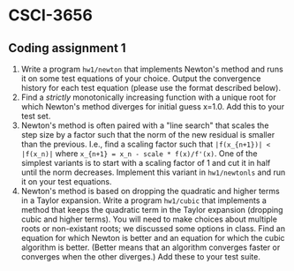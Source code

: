 # CSCI-3656


## Coding assignment 1

1. Write a program `hw1/newton` that implements Newton's method and runs it on some test equations of your choice.  Output the convergence history for each test equation (please use the format described below).
2. Find a *strictly* monotonically increasing function with a unique root for which Newton's method diverges for initial guess x=1.0.  Add this to your test set.
3. Newton's method is often paired with a "line search" that scales the step size by a factor such that the norm of the new residual is smaller than the previous.  I.e., find a scaling factor such that `|f(x_{n+1})| < |f(x_n)|` where `x_{n+1} = x_n - scale * f(x)/f'(x)`.  One of the simplest variants is to start with a scaling factor of 1 and cut it in half until the norm decreases.  Implement this variant in `hw1/newtonls` and run it on your test equations.
4. Newton's method is based on dropping the quadratic and higher terms in a Taylor expansion.  Write a program `hw1/cubic` that implements a method that keeps the quadratic term in the Taylor expansion (dropping cubic and higher terms).  You will need to make choices about multiple roots or non-existant roots; we discussed some options in class.  Find an equation for which Newton is better and an equation for which the cubic algorithm is better.  (Better means that an algorithm converges faster or converges when the other diverges.)  Add these to your test suite.
<!--
### Edits (posted 2016-09-08)

* Update part 2 to request *strict* monotonicity (i.e., the derivative is never zero).  You can use a function that is defined for all real numbers `x`, but that is not required.
* Explain scaling factor for the line search in more detail and clarify choices in the cubic algorithm.

### Notes
* When executed, each of the three programs (`hw1/newton`, `hw1/newtonls`, and `hw1/cubic`) should print a sequence of lines containing the following information for each equation in your test suite.

```
${EquationName} ${IterationNumber} ${CurrentX} ${Residual}
```

(The `${VariableName}` syntax above indicates variable expansion; the `$`, `{`, and `}` characters are not printed.)
The `EquationName` is any (string) key you choose, it just allows comparison between the different programs.
Let `IterationNumber` start at 0 with the initial guess.
`CurrentX` and `Residual` are floating point values -- format them in a way that you think is appropriate.

* You can put your test equations in a separate file that is included or imported by each of the three executables.

* Be sure to commit and push all necessary source code to make your programs run.

* I will run `make` before trying to run the executables.  If you are using a compiled language, please write a [GNU-style makefile](https://www.gnu.org/software/make/manual/make.html#Introduction) (`hw1/Makefile`) to build your executables.

* You may use libraries such as SymPy to compute derivatives for this assignment.
Please note, however, that f(x) could be an arbitrary function (it could have its own solves inside, table lookups, etc.)
Also, we'll see in class how the output of symbolic differentiation expression grows exponentially in the size of the input.
So symbolic differentiation is not a general purpose solution despite being very useful for testing.
-->
